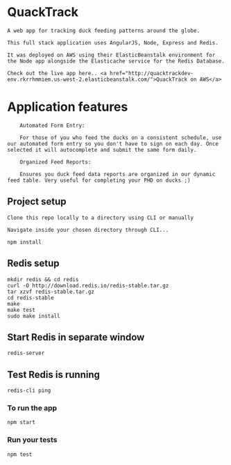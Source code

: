 # QuackTrack
```
A web app for tracking duck feeding patterns around the globe.

This full stack application uses AngularJS, Node, Express and Redis.

It was deployed on AWS using their ElasticBeanstalk environment for the Node app alongside the Elasticache service for the Redis Database.

Check out the live app here.. <a href="http://quacktrackdev-env.rkrrhmmiem.us-west-2.elasticbeanstalk.com/">QuackTrack on AWS</a>
```

# Application features
```
	Automated Form Entry:
	
	For those of you who feed the ducks on a consistent schedule, use our automated form entry so you don't have to sign on each day. Once selected it will autocomplete and submit the same form daily.
	
	Organized Feed Reports:
	
	Ensures you duck feed data reports are organized in our dynamic feed table. Very useful for completing your PHD on ducks ;)
```


## Project setup
```
Clone this repo locally to a directory using CLI or manually

Navigate inside your chosen directory through CLI...

npm install
```
## Redis setup
```
mkdir redis && cd redis
curl -O http://download.redis.io/redis-stable.tar.gz
tar xzvf redis-stable.tar.gz
cd redis-stable
make
make test
sudo make install
```

## Start Redis in separate window 
```
redis-server
```
## Test Redis is running 
```
redis-cli ping
```

### To run the app
```
npm start
```

### Run your tests
```
npm test
```

### 

